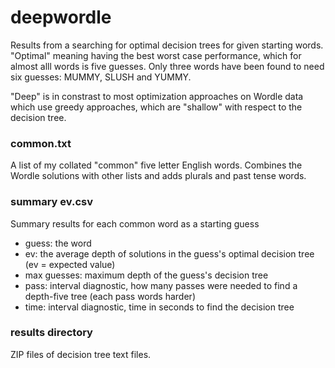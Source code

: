 # deepwordle

Results from a searching for optimal decision trees for given starting words. "Optimal" meaning having the best worst case performance, which for almost alll words is five guesses. Only three words have been found to need six guesses: MUMMY, SLUSH and YUMMY.

"Deep" is in constrast to most optimization approaches on Wordle data which use greedy approaches, which are "shallow" with respect to the decision tree.

### common.txt
A list of my collated "common" five letter English words. Combines the Wordle solutions with other lists and adds plurals and past tense words.

### summary ev.csv
Summary results for each common word as a starting guess
* guess: the word
* ev: the average depth of solutions in the guess's optimal decision tree (ev = expected value)
* max guesses: maximum depth of the guess's decision tree
* pass: interval diagnostic, how many passes were needed to find a depth-five tree (each pass words harder)
* time: interval diagnostic, time in seconds to find the decision tree

### results directory
ZIP files of decision tree text files. 
